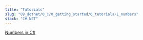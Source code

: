 ```yaml
---
title: "Tutorials"
slug: "09_dotnet/0_c/0_getting_started/6_tutorials/1_numbers"
stack: "C#.NET"
---
```


[Numbers in C#](https://learn.microsoft.com/en-us/09_dotnet/csharp/tour-of-csharp/tutorials/numbers-in-csharp-local)
